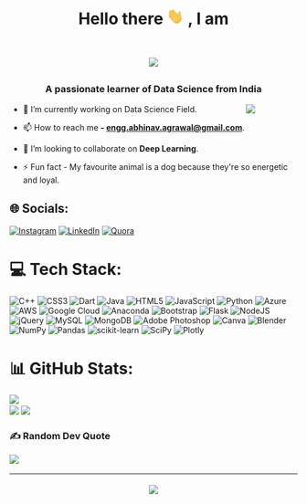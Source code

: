 <h1 align="center"> Hello there  <img src="./wave.gif" width="30px"> , I am </h1> 
<!-- <p align="center"><img  src="./assets/name.png" width="450px"></p> -->
<h1 align="center">
  <a href="#">
    <img src="https://readme-typing-svg.herokuapp.com/?lines=Abhinav+Agrawal&center=true&width=925&size=37">
  </a>
</h1>



<h3 align="center">A passionate learner of Data Science from India</h3>





<!-- Cool Giphy Start here -->
<img align="right" width="90px" src="https://media.giphy.com/media/IeRdg7gLkfK1ly2mFU/giphy.gif"> 
<!-- End here -->






- 🔭 I’m currently working on Data Science Field.

- 📫 How to reach me **- engg.abhinav.agrawal@gmail.com**.

- 👯 I’m looking to collaborate on **Deep Learning**.

- ⚡ Fun fact - My favourite animal is a dog because they're so energetic and loyal.


## 🌐 Socials:
[![Instagram](https://img.shields.io/badge/Instagram-%23E4405F.svg?logo=Instagram&logoColor=white)](https://instagram.com/compassionate_earl) [![LinkedIn](https://img.shields.io/badge/LinkedIn-%230077B5.svg?logo=linkedin&logoColor=white)](https://www.linkedin.com/in/abhinav-agrawal-295ba3238/) [![Quora](https://img.shields.io/badge/Quora-%23B92B27.svg?logo=Quora&logoColor=white)](https://www.quora.com/profile/Abhinav-Agrawal-257)

# 💻 Tech Stack:
![C++](https://img.shields.io/badge/c++-%2300599C.svg?style=flat-square&logo=c%2B%2B&logoColor=white) ![CSS3](https://img.shields.io/badge/css3-%231572B6.svg?style=flat-square&logo=css3&logoColor=white) ![Dart](https://img.shields.io/badge/dart-%230175C2.svg?style=flat-square&logo=dart&logoColor=white) ![Java](https://img.shields.io/badge/java-%23ED8B00.svg?style=flat-square&logo=java&logoColor=white) ![HTML5](https://img.shields.io/badge/html5-%23E34F26.svg?style=flat-square&logo=html5&logoColor=white) ![JavaScript](https://img.shields.io/badge/javascript-%23323330.svg?style=flat-square&logo=javascript&logoColor=%23F7DF1E) ![Python](https://img.shields.io/badge/python-3670A0?style=flat-square&logo=python&logoColor=ffdd54) ![Azure](https://img.shields.io/badge/azure-%230072C6.svg?style=flat-square&logo=azure-devops&logoColor=white) ![AWS](https://img.shields.io/badge/AWS-%23FF9900.svg?style=flat-square&logo=amazon-aws&logoColor=white) ![Google Cloud](https://img.shields.io/badge/Google%20Cloud-%234285F4.svg?style=flat-square&logo=google-cloud&logoColor=white) ![Anaconda](https://img.shields.io/badge/Anaconda-%2344A833.svg?style=flat-square&logo=anaconda&logoColor=white) ![Bootstrap](https://img.shields.io/badge/bootstrap-%23563D7C.svg?style=flat-square&logo=bootstrap&logoColor=white) ![Flask](https://img.shields.io/badge/flask-%23000.svg?style=flat-square&logo=flask&logoColor=white) ![NodeJS](https://img.shields.io/badge/node.js-6DA55F?style=flat-square&logo=node.js&logoColor=white) ![jQuery](https://img.shields.io/badge/jquery-%230769AD.svg?style=flat-square&logo=jquery&logoColor=white) ![MySQL](https://img.shields.io/badge/mysql-%2300f.svg?style=flat-square&logo=mysql&logoColor=white) ![MongoDB](https://img.shields.io/badge/MongoDB-%234ea94b.svg?style=flat-square&logo=mongodb&logoColor=white) ![Adobe Photoshop](https://img.shields.io/badge/adobephotoshop-%2331A8FF.svg?style=flat-square&logo=adobephotoshop&logoColor=white) ![Canva](https://img.shields.io/badge/Canva-%2300C4CC.svg?style=flat-square&logo=Canva&logoColor=white) ![Blender](https://img.shields.io/badge/blender-%23F5792A.svg?style=flat-square&logo=blender&logoColor=white) ![NumPy](https://img.shields.io/badge/numpy-%23013243.svg?style=flat-square&logo=numpy&logoColor=white) ![Pandas](https://img.shields.io/badge/pandas-%23150458.svg?style=flat-square&logo=pandas&logoColor=white) ![scikit-learn](https://img.shields.io/badge/scikit--learn-%23F7931E.svg?style=flat-square&logo=scikit-learn&logoColor=white) ![SciPy](https://img.shields.io/badge/SciPy-%230C55A5.svg?style=flat-square&logo=scipy&logoColor=%white) ![Plotly](https://img.shields.io/badge/Plotly-%233F4F75.svg?style=flat-square&logo=plotly&logoColor=white)
# 📊 GitHub Stats:
![](https://github-readme-stats.vercel.app/api?username=Engg-Abhinav&theme=gruvbox&hide_border=false&include_all_commits=true&count_private=true)<br/>
![](https://github-readme-streak-stats.herokuapp.com/?user=Engg-Abhinav&theme=gruvbox&hide_border=false)
![](https://github-readme-stats.vercel.app/api/top-langs/?username=Engg-Abhinav&theme=gruvbox&hide_border=false&include_all_commits=true&count_private=true&layout=compact)

### ✍️ Random Dev Quote
![](https://quotes-github-readme.vercel.app/api?type=horizontal&theme=radical)



---
<h4 align="center">
  
[![](https://visitcount.itsvg.in/api?id=Engg-Abhinav&icon=0&color=0)](https://visitcount.itsvg.in)
  
</h4>  
